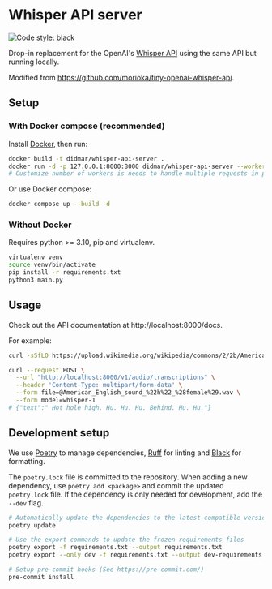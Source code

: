 # Whisper API server

[![Code style: black](https://img.shields.io/badge/code%20style-black-000000.svg)](https://github.com/psf/black)

Drop-in replacement for the OpenAI's [Whisper API](https://platform.openai.com/docs/models/whisper) using the same API but running locally.

Modified from https://github.com/morioka/tiny-openai-whisper-api.

## Setup

### With Docker compose (recommended)

Install [Docker](https://docs.docker.com/engine/install/), then run:

```bash
docker build -t didmar/whisper-api-server .
docker run -d -p 127.0.0.1:8000:8000 didmar/whisper-api-server --workers 1
# Customize number of workers is needs to handle multiple requests in parallel
```

Or use Docker compose:

```bash
docker compose up --build -d
```

### Without Docker

Requires python >= 3.10, pip and virtualenv.

```bash
virtualenv venv
source venv/bin/activate
pip install -r requirements.txt
python3 main.py
```

## Usage

Check out the API documentation at http://localhost:8000/docs.

For example:
```bash
curl -sSfLO https://upload.wikimedia.org/wikipedia/commons/2/2b/American_English_sound_%22h%22_%28female%29.wav

curl --request POST \
  --url "http://localhost:8000/v1/audio/transcriptions" \
  --header 'Content-Type: multipart/form-data' \
  --form file=@American_English_sound_%22h%22_%28female%29.wav \
  --form model=whisper-1
# {"text":" Hot hole high. Hu. Hu. Hu. Behind. Hu. Hu."}
```

## Development setup

We use [Poetry](https://python-poetry.org/) to manage dependencies, [Ruff](https://docs.astral.sh/ruff/) for linting and [Black](https://black.readthedocs.io/en/stable/) for formatting.

The `poetry.lock` file is committed to the repository.
When adding a new dependency, use `poetry add <package>` and commit the updated `poetry.lock` file.
If the dependency is only needed for development, add the `--dev` flag.

```bash
# Automatically update the dependencies to the latest compatible version
poetry update

# Use the export commands to update the frozen requirements files
poetry export -f requirements.txt --output requirements.txt
poetry export --only dev -f requirements.txt --output dev-requirements.txt

# Setup pre-commit hooks (See https://pre-commit.com/)
pre-commit install
```
